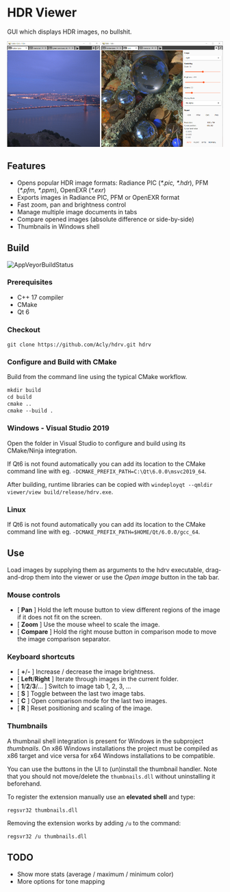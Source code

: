 # HDR Viewer

GUI which displays HDR images, no bullshit.

![Screenshots](/media/Screenshots.png?raw=true)

## Features

* Opens popular HDR image formats: Radiance PIC (_*.pic, *.hdr_), PFM (_*.pfm, *.ppm_), OpenEXR (_*.exr_)
* Exports images in Radiance PIC, PFM or OpenEXR format
* Fast zoom, pan and brightness control
* Manage multiple image documents in tabs
* Compare opened images (absolute difference or side-by-side)
* Thumbnails in Windows shell

## Build

![AppVeyorBuildStatus](https://ci.appveyor.com/api/projects/status/github/Acly/hdrv?branch=master&svg=true)

### Prerequisites
* C++ 17 compiler
* CMake
* Qt 6

### Checkout

```
git clone https://github.com/Acly/hdrv.git hdrv
```

### Configure and Build with CMake
Build from the command line using the typical CMake workflow.
```
mkdir build
cd build
cmake ..
cmake --build .
```

### Windows - Visual Studio 2019
Open the folder in Visual Studio to configure and build using its CMake/Ninja integration.

If Qt6 is not found automatically you can add its location to the CMake command line with eg. `-DCMAKE_PREFIX_PATH=C:\Qt\6.0.0\msvc2019_64`.

After building, runtime libraries can be copied with `windeployqt --qmldir viewer/view build/release/hdrv.exe`.

### Linux

If Qt6 is not found automatically you can add its location to the CMake command line with eg. `-DCMAKE_PREFIX_PATH=$HOME/Qt/6.0.0/gcc_64`.

## Use

Load images by supplying them as arguments to the hdrv executable, drag-and-drop them into the viewer or
use the _Open image_ button in the tab bar.

### Mouse controls

* \[ **Pan** \] Hold the left mouse button to view different regions of the image if it does not fit on the screen.
* \[ **Zoom** \] Use the mouse wheel to scale the image.
* \[ **Compare** \] Hold the right mouse button in comparison mode to move the image comparison separator.

### Keyboard shortcuts

* \[ **+**/**-** \] Increase / decrease the image brightness.
* \[ **Left**/**Right** \] Iterate through images in the current folder.
* \[ **1**/**2**/**3**/... \] Switch to image tab 1, 2, 3, ...
* \[ **S** \] Toggle between the last two image tabs.
* \[ **C** \] Open comparison mode for the last two images.
* \[ **R** \] Reset positioning and scaling of the image.

### Thumbnails

A thumbnail shell integration is present for Windows in the subproject _thumbnails_.
On x86 Windows installations the project must be compiled as x86 target and vice versa for x64 Windows installations to be compatible.

You can use the buttons in the UI to (un)install the thumbnail handler.
Note that you should not move/delete the `thumbnails.dll` without uninstalling it beforehand.

To register the extension manually use an **elevated shell** and type:
```
regsvr32 thumbnails.dll
```
Removing the extension works by adding `/u` to the command:
```
regsvr32 /u thumbnails.dll
```

## TODO

* Show more stats (average / maximum / minimum color)
* More options for tone mapping
